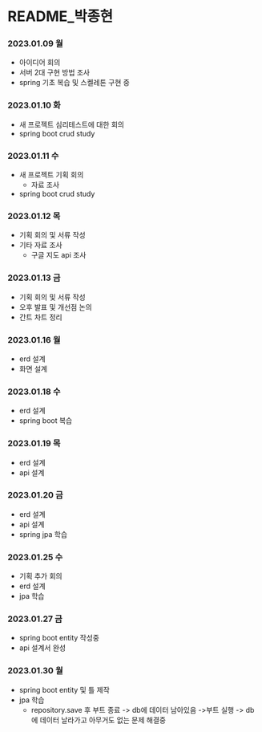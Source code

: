 # README\_박종현

### 2023.01.09 월

- 아이디어 회의
- 서버 2대 구현 방법 조사
- spring 기초 복습 및 스켈레톤 구현 중

### 2023.01.10 화

- 새 프로젝트 심리테스트에 대한 회의
- spring boot crud study

### 2023.01.11 수

- 새 프로젝트 기획 회의
  - 자료 조사
- spring boot crud study

### 2023.01.12 목

- 기획 회의 및 서류 작성
- 기타 자료 조사
  - 구글 지도 api 조사

### 2023.01.13 금

- 기획 회의 및 서류 작성
- 오후 발표 및 개선점 논의
- 간트 차트 정리

### 2023.01.16 월

- erd 설계
- 화면 설계

### 2023.01.18 수

- erd 설계
- spring boot 복습

### 2023.01.19 목

- erd 설계
- api 설계

### 2023.01.20 금

- erd 설계
- api 설계
- spring jpa 학습

### 2023.01.25 수

- 기획 추가 회의
- erd 설계
- jpa 학습

### 2023.01.27 금

- spring boot entity 작성중
- api 설계서 완성

### 2023.01.30 월

- spring boot entity 및 틀 제작
- jpa 학습
  - repository.save 후 부트 종료 -> db에 데이터 남아있음 ->부트 실행 -> db에 데이터 날라가고 아무거도 없는 문제 해결중
